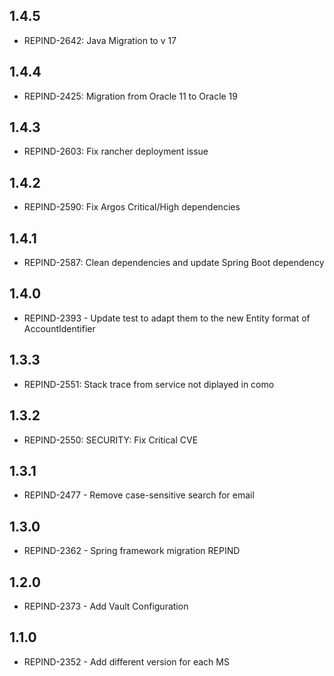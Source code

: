 ## 1.4.5
- REPIND-2642: Java Migration to v 17

## 1.4.4
- REPIND-2425: Migration from Oracle 11 to Oracle 19

## 1.4.3
- REPIND-2603: Fix rancher deployment issue

## 1.4.2
- REPIND-2590: Fix Argos Critical/High dependencies

## 1.4.1
- REPIND-2587: Clean dependencies and update Spring Boot dependency

## 1.4.0
- REPIND-2393 - Update test to adapt them to the new Entity format of AccountIdentifier

## 1.3.3
- REPIND-2551: Stack trace from service not diplayed in como

## 1.3.2
- REPIND-2550: SECURITY: Fix Critical CVE

## 1.3.1
- REPIND-2477 - Remove case-sensitive search for email

## 1.3.0
- REPIND-2362 - Spring framework migration REPIND

## 1.2.0
 - REPIND-2373 - Add Vault Configuration

## 1.1.0
 - REPIND-2352 - Add different version for each MS
